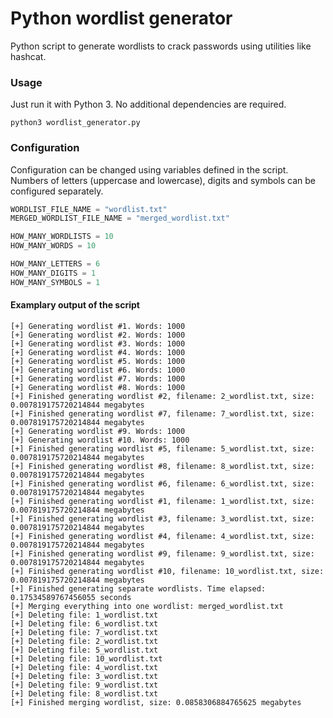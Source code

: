 # Python wordlist generator
Python script to generate wordlists to crack passwords using utilities like hashcat.

### Usage
Just run it with Python 3. No additional dependencies are required.
```
python3 wordlist_generator.py
```

### Configuration
Configuration can be changed using variables defined in the script. Numbers of letters (uppercase and lowercase), digits and symbols can be configured separately.
```python
WORDLIST_FILE_NAME = "wordlist.txt"
MERGED_WORDLIST_FILE_NAME = "merged_wordlist.txt"

HOW_MANY_WORDLISTS = 10
HOW_MANY_WORDS = 10

HOW_MANY_LETTERS = 6
HOW_MANY_DIGITS = 1
HOW_MANY_SYMBOLS = 1
```

#### Examplary output of the script
```
[+] Generating wordlist #1. Words: 1000
[+] Generating wordlist #2. Words: 1000
[+] Generating wordlist #3. Words: 1000
[+] Generating wordlist #4. Words: 1000
[+] Generating wordlist #5. Words: 1000
[+] Generating wordlist #6. Words: 1000
[+] Generating wordlist #7. Words: 1000
[+] Generating wordlist #8. Words: 1000
[+] Finished generating wordlist #2, filename: 2_wordlist.txt, size: 0.007819175720214844 megabytes
[+] Finished generating wordlist #7, filename: 7_wordlist.txt, size: 0.007819175720214844 megabytes
[+] Generating wordlist #9. Words: 1000
[+] Generating wordlist #10. Words: 1000
[+] Finished generating wordlist #5, filename: 5_wordlist.txt, size: 0.007819175720214844 megabytes
[+] Finished generating wordlist #8, filename: 8_wordlist.txt, size: 0.007819175720214844 megabytes
[+] Finished generating wordlist #6, filename: 6_wordlist.txt, size: 0.007819175720214844 megabytes
[+] Finished generating wordlist #1, filename: 1_wordlist.txt, size: 0.007819175720214844 megabytes
[+] Finished generating wordlist #3, filename: 3_wordlist.txt, size: 0.007819175720214844 megabytes
[+] Finished generating wordlist #4, filename: 4_wordlist.txt, size: 0.007819175720214844 megabytes
[+] Finished generating wordlist #9, filename: 9_wordlist.txt, size: 0.007819175720214844 megabytes
[+] Finished generating wordlist #10, filename: 10_wordlist.txt, size: 0.007819175720214844 megabytes
[+] Finished generating separate wordlists. Time elapsed: 0.17534589767456055 seconds
[+] Merging everything into one wordlist: merged_wordlist.txt
[+] Deleting file: 1_wordlist.txt
[+] Deleting file: 6_wordlist.txt
[+] Deleting file: 7_wordlist.txt
[+] Deleting file: 2_wordlist.txt
[+] Deleting file: 5_wordlist.txt
[+] Deleting file: 10_wordlist.txt
[+] Deleting file: 4_wordlist.txt
[+] Deleting file: 3_wordlist.txt
[+] Deleting file: 9_wordlist.txt
[+] Deleting file: 8_wordlist.txt
[+] Finished merging wordlist, size: 0.0858306884765625 megabytes
```